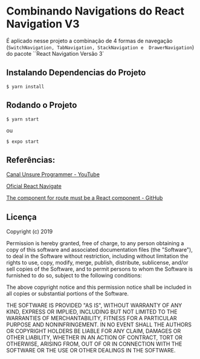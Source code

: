 
# Combinando Navigations do React Navigation V3

É aplicado nesse projeto a combinação de 4 formas de navegação (``SwitchNavigation, TabNavigation, StackNavigation e 
DrawerNavigation``) do pacote ``React Navigation Versão 3`

## Instalando Dependencias do Projeto
``` 
$ yarn install
``` 

## Rodando o Projeto
``` 
$ yarn start
``` 

ou 

```
$ expo start
```

## Referências:

[Canal Unsure Programmer - YouTube](https://www.youtube.com/watch?v=MePfTc_PgzQ&list=PLy9JCsy2u97kiHGp2USF5SKAfz93WwLuh)

[Oficial React Navigate](https://reactnavigation.org/)

[The component for route must be a React component - GitHub](https://github.com/react-navigation/react-navigation/issues/3326)

## Licença

 Copyright (c) 2019 <copyright holders>

 Permission is hereby granted, free of charge, to any person obtaining a copy
 of this software and associated documentation files (the "Software"), to deal
 in the Software without restriction, including without limitation the rights
 to use, copy, modify, merge, publish, distribute, sublicense, and/or sell
 copies of the Software, and to permit persons to whom the Software is
 furnished to do so, subject to the following conditions:

 The above copyright notice and this permission notice shall be included in
 all copies or substantial portions of the Software.

 THE SOFTWARE IS PROVIDED "AS IS", WITHOUT WARRANTY OF ANY KIND, EXPRESS OR
 IMPLIED, INCLUDING BUT NOT LIMITED TO THE WARRANTIES OF MERCHANTABILITY,
 FITNESS FOR A PARTICULAR PURPOSE AND NONINFRINGEMENT. IN NO EVENT SHALL THE
 AUTHORS OR COPYRIGHT HOLDERS BE LIABLE FOR ANY CLAIM, DAMAGES OR OTHER
 LIABILITY, WHETHER IN AN ACTION OF CONTRACT, TORT OR OTHERWISE, ARISING FROM,
 OUT OF OR IN CONNECTION WITH THE SOFTWARE OR THE USE OR OTHER DEALINGS IN
 THE SOFTWARE.
